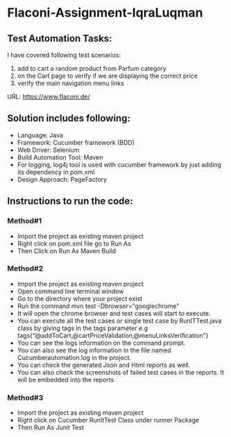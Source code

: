 # Flaconi-Assignment-IqraLuqman

## Test Automation Tasks:
I have covered following test scenarios:
1. add to cart a random product from Parfum category
2. on the Cart page to verify if we are displaying the correct price
3. verify the main navigation menu links

URL: https://www.flaconi.de/

## Solution includes following:

- Language: Java
- Framework: Cucumber framework (BDD)
- Web Driver: Selenium
- Build Automation Tool: Maven
- For logging, log4j tool is used with cucumber framework by just adding its dependency in pom.xml
- Design Approach: PageFactory

## Instructions to run the code:

### Method#1
- Import the project as existing maven project
- Right click on pom.xml file go to Run As
- Then Click on Run As Maven Build

### Method#2
- Import the project as existing maven project
- Open command line terminal window
- Go to the directory where your project exist
- Run the command mvn test -Dbrowser="googlechrome"
- It will open the chrome browser and test cases will start to execute.
- You can execute all the test cases or single test case by RunITTest.java class by giving tags in the tags parameter e.g  tags{“@addToCart,@cartPriceValidation,@menuLinksVerification"}
- You can see the logs information on the command prompt.
- You can also see the log information in the file named Cucumberautomation.log in the project.
- You can check the generated Json and Html reports as well.
- You can also check the screenshots of failed test cases in the reports. It will be
embedded into the reports

### Method#3
- Import the project as existing maven project
- Right click on Cucumber RunItTest Class under runner Package
- Then Run As Junit Test

